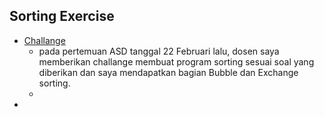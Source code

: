 ## Sorting Exercise

+ [Challange](https://github.com/GoTadashi/ASD/blob/main/Sorting/Challange.c)
  - pada pertemuan ASD tanggal 22 Februari lalu, dosen saya memberikan challange membuat program sorting sesuai soal yang diberikan dan saya mendapatkan bagian Bubble dan Exchange sorting.
  - 
+ 

